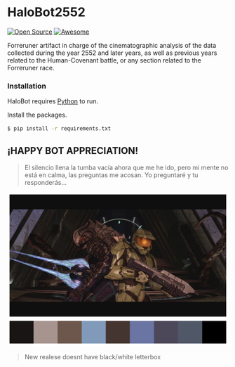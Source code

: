 # HaloBot2552

[![Open Source](https://badges.frapsoft.com/os/v1/open-source.svg?v=103)](https://opensource.org/)
[![Awesome](https://cdn.rawgit.com/sindresorhus/awesome/d7305f38d29fed78fa85652e3a63e154dd8e8829/media/badge.svg)](https://github.com/sindresorhus/awesome)  

Forreruner artifact in charge of the cinematographic analysis of the data collected during the year 2552 and later years, as well as previous years related to the Human-Covenant battle, or any section related to the Forreruner race.

### Installation

HaloBot requires [Python](https://www.python.org/) to run.

Install the packages.

```sh
$ pip install -r requirements.txt
```

## ¡HAPPY BOT APPRECIATION!

> El silencio llena la tumba vacía ahora que me he ido, 
> pero mi mente no está en calma, las preguntas me acosan. 
> Yo preguntaré y tu responderás...


<img src="https://raw.githubusercontent.com/xXJaimeAndresXx/HaloBot2552/master/example.png?token=ALRMOY47N5VLFPCOVLSDSHK7LQQT4">

> New realese doesnt have black/white letterbox
